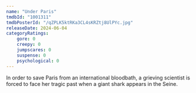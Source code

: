 ```yaml
---
name: "Under Paris"
tmdbId: "1001311"
tmdbPosterId: "/qZPLK5ktRKa3CL4sKRZtj8UlPYc.jpg"
releaseDate: 2024-06-04
categoryRatings:
    gore: 0
    creepy: 0
    jumpscares: 0
    suspense: 0
    psychological: 0
---
```

In order to save Paris from an international bloodbath, a grieving scientist is forced to face her tragic past when a giant shark appears in the Seine.
